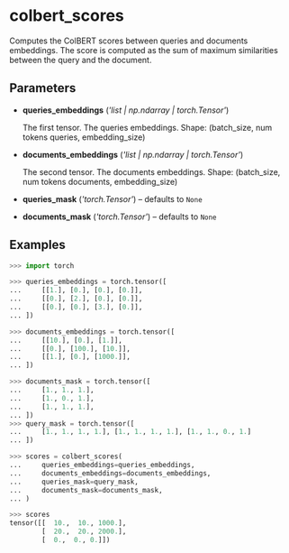 # colbert_scores

Computes the ColBERT scores between queries and documents embeddings. The score is computed as the sum of maximum similarities between the query and the document.



## Parameters

- **queries_embeddings** (*'list | np.ndarray | torch.Tensor'*)

    The first tensor. The queries embeddings. Shape: (batch_size, num tokens queries, embedding_size)

- **documents_embeddings** (*'list | np.ndarray | torch.Tensor'*)

    The second tensor. The documents embeddings. Shape: (batch_size, num tokens documents, embedding_size)

- **queries_mask** (*'torch.Tensor'*) – defaults to `None`

- **documents_mask** (*'torch.Tensor'*) – defaults to `None`



## Examples

```python
>>> import torch

>>> queries_embeddings = torch.tensor([
...     [[1.], [0.], [0.], [0.]],
...     [[0.], [2.], [0.], [0.]],
...     [[0.], [0.], [3.], [0.]],
... ])

>>> documents_embeddings = torch.tensor([
...     [[10.], [0.], [1.]],
...     [[0.], [100.], [10.]],
...     [[1.], [0.], [1000.]],
... ])

>>> documents_mask = torch.tensor([
...     [1., 1., 1.],
...     [1., 0., 1.],
...     [1., 1., 1.],
... ])
>>> query_mask = torch.tensor([
...     [1., 1., 1., 1.], [1., 1., 1., 1.], [1., 1., 0., 1.]
... ])

>>> scores = colbert_scores(
...     queries_embeddings=queries_embeddings,
...     documents_embeddings=documents_embeddings,
...     queries_mask=query_mask,
...     documents_mask=documents_mask,
... )

>>> scores
tensor([[  10.,  10., 1000.],
        [  20.,  20., 2000.],
        [  0.,  0., 0.]])
```
